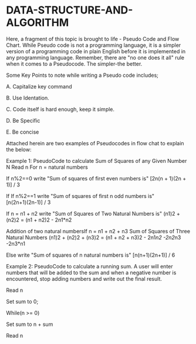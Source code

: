 # DATA-STRUCTURE-AND-ALGORITHM
Here, a fragment of this topic is brought to life - Pseudo Code and Flow Chart.
While Pseudo code is not a programming language, 
it is a simpler version of a programming code in plain English before it is implemented in any programming language.
Remember, there are "no one does it all" rule when it comes to a Pseudocode.
The simpler-the better.

Some Key Points to note while writing a Pseudo code includes;

A. Capitalize key command

B. Use Identation.

C. Code itself is hard enough, keep it simple.

D. Be Specific

E. Be concise


Attached herein are two examples of Pseudocodes in flow chat to explain the below:

Example 1: PseudoCode to calculate Sum of Squares of any Given Number N
Read n
For n = natural numbers

If n%2==0
write "Sum of squares of first even numbers is"	
[2n(n + 1)(2n + 1)] / 3

If If n%2==1
write "Sum of squares of first n odd numbers is"	
[n(2n+1)(2n-1)] / 3

If n = n1 + n2
write "Sum of Squares of Two Natural Numbers is"
(n1)2 + (n2)2 = (n1 + n2)2 - 2n1*n2

Addition of two natural numbersIf n = n1 + n2 + n3
Sum of Squares of Three Natural Numbers
(n1)2 + (n2)2 + (n3)2 = (n1 + n2 + n3)2 - 2n1*n2 -2n2*n3 -2n3*n1

Else 
write "Sum of squares of n natural numbers is"
[n(n+1)(2n+1)] / 6


Example 2: PseudoCode to  calculate a running sum. A user will enter numbers that will be added to the
sum and when a negative number is encountered, stop adding numbers and write out the final result.

Read n

Set sum to 0;

While(n >= 0)

Set sum to n + sum
 
Read n
